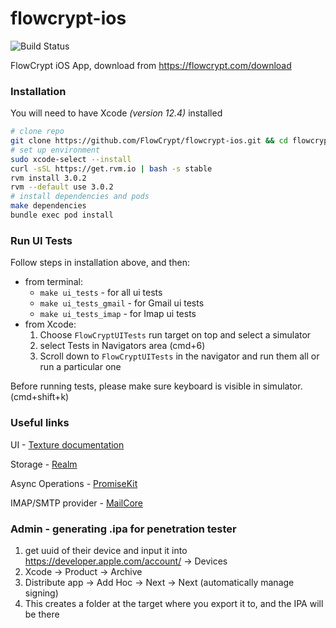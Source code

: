 # flowcrypt-ios

![Build Status](https://flowcrypt.semaphoreci.com/badges/flowcrypt-ios.svg?key=9bd38bf4-4a38-4cb3-b551-38302af1eb07)

FlowCrypt iOS App, download from https://flowcrypt.com/download

### Installation

You will need to have Xcode *(version 12.4)* installed

```sh
# clone repo
git clone https://github.com/FlowCrypt/flowcrypt-ios.git && cd flowcrypt-ios
# set up environment
sudo xcode-select --install
curl -sSL https://get.rvm.io | bash -s stable
rvm install 3.0.2
rvm --default use 3.0.2
# install dependencies and pods
make dependencies
bundle exec pod install
```

### Run UI Tests

Follow steps in installation above, and then:
 - from terminal: 
    - `make ui_tests` - for all ui tests
    - `make ui_tests_gmail` - for Gmail ui tests
    - `make ui_tests_imap` - for Imap ui tests
 - from Xcode:  
    1) Choose `FlowCryptUITests` run target on top and select a simulator 
    2) select Tests in Navigators area (cmd+6) 
    3) Scroll down to `FlowCryptUITests` in the navigator and run them all or run a particular one

Before running tests, please make sure keyboard is visible in simulator. (cmd+shift+k)

### Useful links

UI - [Texture documentation](https://texturegroup.org/docs/getting-started.html)

Storage - [Realm](https://github.com/realm)

Async Operations - [PromiseKit](https://github.com/mxcl/PromiseKit)

IMAP/SMTP provider - [MailCore](https://github.com/MailCore/mailcore2)

### Admin - generating .ipa for penetration tester

1) get uuid of their device and input it into https://developer.apple.com/account/ -> Devices
2) Xcode -> Product -> Archive
3) Distribute app -> Add Hoc -> Next -> Next (automatically manage signing)
4) This creates a folder at the target where you export it to, and the IPA will be there
